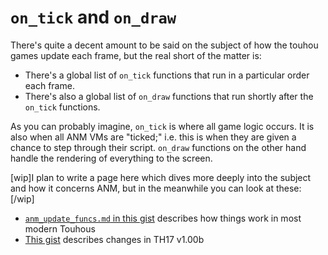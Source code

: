# `on_tick` and `on_draw`

There's quite a decent amount to be said on the subject of how the touhou games update each frame, but the real short of the matter is:

* There's a global list of `on_tick` functions that run in a particular order each frame.
* There's also a global list of `on_draw` functions that run shortly after the `on_tick` functions.

As you can probably imagine, `on_tick` is where all game logic occurs. It is also when all ANM VMs are "ticked;" i.e. this is when they are given a chance to step through their script.  `on_draw` functions on the other hand handle the rendering of everything to the screen.

[wip]I plan to write a page here which dives more deeply into the subject and how it concerns ANM, but in the meanwhile you can look at these:[/wip]

* [`anm_update_funcs.md` in this gist](https://gist.github.com/ExpHP/88bdef8f28f46fe4af6ab2e013b75896#file-2_anm_update_funcs-md)  describes how things work in most modern Touhous
* [This gist](https://gist.github.com/ExpHP/f275e0edc02603580f24a5ba3da952cc) describes changes in TH17 v1.00b
